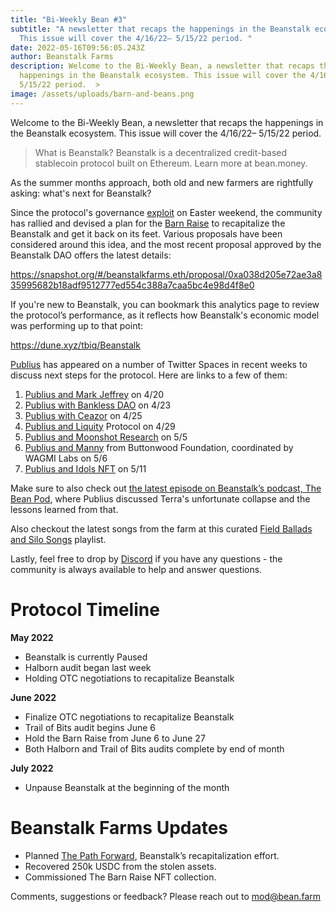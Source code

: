 ```yaml
---
title: "Bi-Weekly Bean #3"
subtitle: "A newsletter that recaps the happenings in the Beanstalk ecosystem.
  This issue will cover the 4/16/22– 5/15/22 period. "
date: 2022-05-16T09:56:05.243Z
author: Beanstalk Farms
description: Welcome to the Bi-Weekly Bean, a newsletter that recaps the
  happenings in the Beanstalk ecosystem. This issue will cover the 4/16/22–
  5/15/22 period.  >
image: /assets/uploads/barn-and-beans.png
---
```

Welcome to the Bi-Weekly Bean, a newsletter that recaps the happenings in the Beanstalk ecosystem. This issue will cover the 4/16/22– 5/15/22 period.

> What is Beanstalk? Beanstalk is a decentralized credit-based stablecoin protocol built on Ethereum. Learn more at bean.money.

As the summer months approach, both old and new farmers are rightfully asking: what's next for Beanstalk?

Since the protocol's governance [exploit](https://bean.money/blog/beanstalk-governance-exploit) on Easter weekend, the community has rallied and devised a plan for the [Barn Raise](https://bean.money/blog/path-forward) to recapitalize the Beanstalk and get it back on its feet. Various proposals have been considered around this idea, and the most recent proposal approved by the Beanstalk DAO offers the latest details:

[](https://snapshot.org/#/beanstalkfarms.eth/proposal/0xa038d205e72ae3a835995682b18adf9512777ed554c388a7caa5bc4e98d4f8e0)<https://snapshot.org/#/beanstalkfarms.eth/proposal/0xa038d205e72ae3a835995682b18adf9512777ed554c388a7caa5bc4e98d4f8e0>

If you're new to Beanstalk, you can bookmark this analytics page to review the protocol’s performance, as it reflects how Beanstalk's economic model was performing up to that point:

[](https://dune.xyz/tbiq/Beanstalk)<https://dune.xyz/tbiq/Beanstalk>

[Publius](https://twitter.com/isthispublius?s=21&t=CZJ3hpS_RJRpYF5R8G2LMA) has appeared on a number of Twitter Spaces in recent weeks to discuss next steps for the protocol. Here are links to a few of them:

1. [Publius and Mark Jeffrey](https://anchor.fm/beanstalk-farms/episodes/Mark-Jeffrey--Publius--Twitter-Spaces---042022-e1hf3ib/a-a7pn47e) on 4/20
2. [Publius with Bankless DAO](https://anchor.fm/beanstalk-farms/episodes/Beanstalk--BanklessDAO---04232022-e1hipr1/a-a7q5eu6) on 4/23
3. [Publius with Ceazor](https://anchor.fm/beanstalk-farms/episodes/Ceazor--Publius--Twitter-Spaces---042522-e1hl8ah/a-a7qf5nb) on 4/25
4. [Publius and Liquity](https://anchor.fm/beanstalk-farms/episodes/Liquity--Publius-Twitter-Spaces---042922-e1ht1iu/a-a7rh7s3) Protocol on 4/29
5. [Publius and Moonshot Research](https://anchor.fm/beanstalk-farms/episodes/Moonshot-Research--Publius-Twitter-Spaces---050522-e1i55s0/a-a7sj4en) on 5/5
6. [Publius and Manny](https://anchor.fm/beanstalk-farms/episodes/Manny--Publius-Twitter-Spaces---050622-e1i6t8n/a-a7sq6m9) from Buttonwood Foundation, coordinated by WAGMI Labs on 5/6
7. [Publius and Idols NFT](https://anchor.fm/beanstalk-farms/episodes/The-Idols--Publius-Twitter-Spaces---051122-e1idmfp/a-a7tmatn) on 5/11

Make sure to also check out [the latest episode on Beanstalk’s podcast, The Bean Pod](https://anchor.fm/thebeanpodpodcast/episodes/Publius-on-Terra-e1iglcc/a-a7u2tkg), where Publius discussed Terra's unfortunate collapse and the lessons learned from that.

Also checkout the latest songs from the farm at this curated [Field Ballads and Silo Songs](https://www.youtube.com/playlist?list=PLyqLJA5Mbo9Y9ZA7m2qip8tdNY37HBAlo) playlist.

Lastly, feel free to drop by [Discord](https://discord.gg/beanstalk) if you have any questions - the community is always available to help and answer questions.

# **Protocol Timeline**

**May 2022**

* Beanstalk is currently Paused
* Halborn audit began last week
* Holding OTC negotiations to recapitalize Beanstalk

**June 2022**

* Finalize OTC negotiations to recapitalize Beanstalk
* Trail of Bits audit begins June 6
* Hold the Barn Raise from June 6 to June 27
* Both Halborn and Trail of Bits audits complete by end of month

**July 2022**

* Unpause Beanstalk at the beginning of the month

# Beanstalk Farms **Updates**

* Planned [The Path Forward](https://bean.money/blog/path-forward), Beanstalk’s recapitalization effort.
* Recovered 250k USDC from the stolen assets.
* Commissioned The Barn Raise NFT collection.

Comments, suggestions or feedback? Please reach out to mod@bean.farm